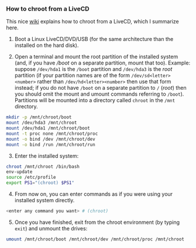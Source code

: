 ### How to chroot from a LiveCD

This nice [wiki](https://wiki.sabayon.org/index.php?title=HOWTO:_chroot_from_a_LiveCD) explains how to chroot from a LiveCD, which I summarize here.

1. Boot a Linux LiveCD/DVD/USB (for the same architecture than the installed on the hard disk).

2. Open a terminal and mount the root partition of the installed system (and, if you have */boot* on a separate partition, mount that too). Example: suppose `/dev/hda1` is the `/boot` partition and `/dev/hda3` is the *root* partition (if your partition names are of the form `/dev/sd<letter><number>` rather than `/dev/hd<letter><number>` then use that form instead; if you do not have `/boot` on a separate partition to `/` (*root*) then you should omit the mount and umount commands referring to `/boot`). Partitions will be mounted into a directory called `chroot` in the `/mnt` directory.
```bash
mkdir -p /mnt/chroot/boot
mount /dev/hda3 /mnt/chroot
mount /dev/hda1 /mnt/chroot/boot
mount -t proc none /mnt/chroot/proc
mount -o bind /dev /mnt/chroot/dev
mount -o bind /run /mnt/chroot/run 
```

3. Enter the installed system:
```bash
chroot /mnt/chroot /bin/bash
env-update
source /etc/profile
export PS1="(chroot) $PS1"
```

4. From now on, you can enter commands as if you were using your installed system directly.
```bash
<enter any command you want> # (chroot)
```

5. Once you have finished, exit from the chroot environment (by typing `exit`) and unmount the drives:
```bash
umount /mnt/chroot/boot /mnt/chroot/dev /mnt/chroot/proc /mnt/chroot
```
